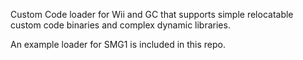 Custom Code loader for Wii and GC that supports simple relocatable custom code binaries and complex dynamic libraries.

An example loader for SMG1 is included in this repo.
